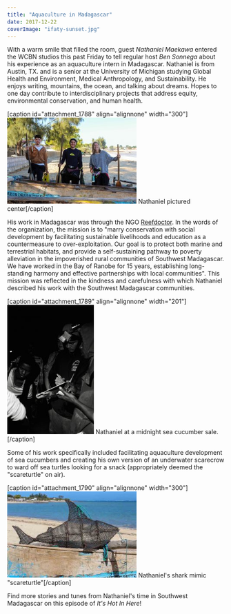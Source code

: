 ```yaml
---
title: "Aquaculture in Madagascar"
date: 2017-12-22
coverImage: "ifaty-sunset.jpg"
---
```


With a warm smile that filled the room, guest _Nathaniel Maekawa_ entered the WCBN studios this past Friday to tell regular host _Ben Sonnega_ about his experience as an aquaculture intern in Madagascar. Nathaniel is from Austin, TX. and is a senior at the University of Michigan studying Global Health and Environment, Medical Anthropology, and Sustainability. He enjoys writing, mountains, the ocean, and talking about dreams. Hopes to one day contribute to interdisciplinary projects that address equity, environmental conservation, and human health.

\[caption id="attachment\_1788" align="alignnone" width="300"\][![](images/aquaculture-interns-300x200.jpg)](http://www.hotinhere.us/wp-content/uploads/2017/12/aquaculture-interns.jpg) Nathaniel pictured center\[/caption\]

His work in Madagascar was through the NGO [Reefdoctor](https://www.reefdoctor.org/). In the words of the organization, the mission is to "marry conservation with social development by facilitating sustainable livelihoods and education as a countermeasure to over-exploitation. Our goal is to protect both marine and terrestrial habitats, and provide a self-sustaining pathway to poverty alleviation in the impoverished rural communities of Southwest Madagascar. We have worked in the Bay of Ranobe for 15 years, establishing long-standing harmony and effective partnerships with local communities". This mission was reflected in the kindness and carefulness with which Nathaniel described his work with the Southwest Madagascar communities.

\[caption id="attachment\_1789" align="alignnone" width="201"\][![](images/Sea-cucumber-sale1-201x300.jpg)](http://www.hotinhere.us/wp-content/uploads/2017/12/Sea-cucumber-sale1.jpg) Nathaniel at a midnight sea cucumber sale.\[/caption\]

Some of his work specifically included facilitating aquaculture development of sea cucumbers and creating his own version of an underwater scarecrow to ward off sea turtles looking for a snack (appropriately deemed the "scareturtle" on air).

\[caption id="attachment\_1790" align="alignnone" width="300"\][![](images/Scarecrow2-1-300x200.jpg)](http://www.hotinhere.us/wp-content/uploads/2017/12/Scarecrow2-1.jpg) Nathaniel's shark mimic "scareturtle"\[/caption\]

Find more stories and tunes from Nathaniel's time in Southwest Madagascar on this episode of _It's Hot In Here_!
